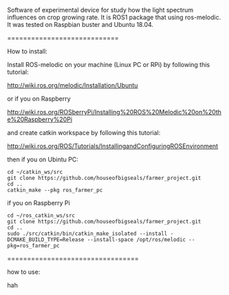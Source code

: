 Software of experimental device for study how the light spectrum influences on crop growing rate. It is ROS1 package that using ros-melodic. It was tested on Raspbian buster and Ubuntu 18.04. 

============================

How to install:

Install ROS-melodic on your machine (Linux PC or RPi) by following this tutorial:

http://wiki.ros.org/melodic/Installation/Ubuntu

or if you on Raspberry

http://wiki.ros.org/ROSberryPi/Installing%20ROS%20Melodic%20on%20the%20Raspberry%20Pi

and create catkin workspace by following this tutorial:

http://wiki.ros.org/ROS/Tutorials/InstallingandConfiguringROSEnvironment

then if you on Ubintu PC:


```
cd ~/catkin_ws/src
git clone https://github.com/houseofbigseals/farmer_project.git
cd ..
catkin_make --pkg ros_farmer_pc
```

if you on Raspberry Pi

```
cd ~/ros_catkin_ws/src
git clone https://github.com/houseofbigseals/farmer_project.git
cd ..
sudo ./src/catkin/bin/catkin_make_isolated --install -DCMAKE_BUILD_TYPE=Release --install-space /opt/ros/melodic --pkg=ros_farmer_pc
```


=================================

how to use:

hah
